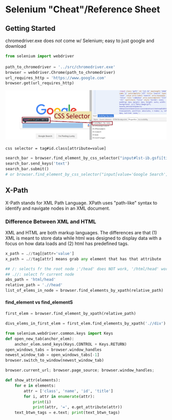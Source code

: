 # Selenium "Cheat"/Reference Sheet

## Getting Started

chromedriver.exe does *not* come w/ Selenium; easy to just google and download


```python
from selenium import webdriver

path_to_chromedriver = '../src/chromedriver.exe'
browser = webdriver.Chrome(path_to_chromedriver)
url_requires_http = 'https://www.google.com'
browser.get(url_requires_http)
```

![css selector in Chrome developer tool](src/inspect_element_css_selector.png)

``` css selector = tag#id.class[attribute=value] ```


```python
search_bar = browser.find_element_by_css_selector("input#lst-ib.gsfi[title = 'Search']")
search_bar.send_keys('text')
search_bar.submit() 
# or browser.find_element_by_css_selector("input[value='Google Search']").click()
```
## X-Path
X-Path stands for XML Path Language. XPath uses "path-like" syntax to identify and navigate
nodes in an XML document.

### Difference Between XML and HTML
XML and HTML are both markup languages. The differences are that (1) XML is meant to store data while html was designed to display data with a focus on how data loads and (2) html has predefined tags. 

```python
x_path = .//tag[@attr='value']
x_path = .//tag[attr] means grab any element that has that attribute
```

```python
## /: selects fr the root node ;'/head' does NOT work, '/html/head' works
## .//: select fr current node
abs_path = 'html/head'
relative_path = './/head'
list_of_elems_in_node = browser.find_elements_by_xpath(relative_path)
```

#### find_element vs find_elementS


```python
first_elem = browser.find_element_by_xpath(relative_path)
```


```python
divs_elems_in_first_elem = first_elem.find_elements_by_xpath('.//div')
```


```python
from selenium.webdriver.common.keys import Keys
def open_new_tab(anchor_elem):
    anchor_elem.send_keys(Keys.CONTROL + Keys.RETURN)
open_windows_tabs = browser.window_handles    
newest_window_tab = open_windows_tabs[-1]
browser.switch_to_window(newest_window_tab)
```


```python
browser.current_url; browser.page_source; browser.window_handles;
```


```python
def show_attr(elements):
    for e in elements:
        attr = ['class', 'name', 'id', 'title']
        for i, attr in enumerate(attr):
            print(i)
            print(attr, '=', e.get_attribute(attr))
    text_btwn_tags = e.text; print(text_btwn_tags)
```
